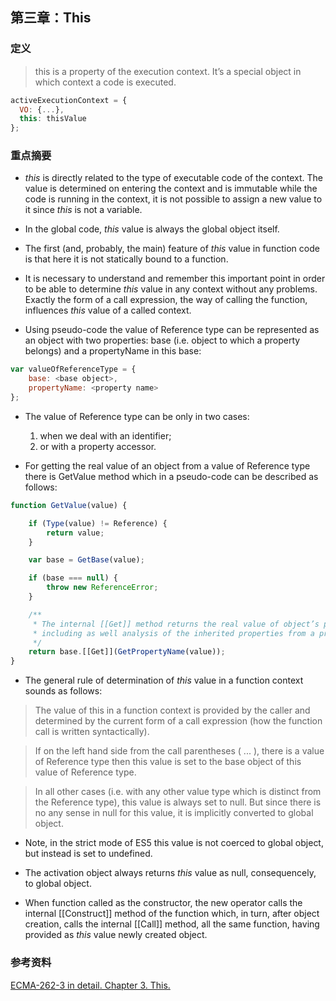 第三章：This
---

### 定义
> this is a property of the execution context. It’s a special object in which context a code is executed.
```js
activeExecutionContext = {
  VO: {...},
  this: thisValue
};
```

### 重点摘要
* *this* is directly related to the type of executable code of the context. The value is determined on entering the context and is immutable while the code is running in the context, it is not possible to assign a new value to it since *this* is not a variable.

* In the global code, *this* value is always the global object itself.

* The first (and, probably, the main) feature of *this* value in function code is that here it is not statically bound to a function.

* It is necessary to understand and remember this important point in order to be able to determine *this* value in any context without any problems. Exactly the form of a call expression, the way of calling the function, influences *this* value of a called context.

* Using pseudo-code the value of Reference type can be represented as an object with two properties: base (i.e. object to which a property belongs) and a propertyName in this base:
```js
var valueOfReferenceType = {
	base: <base object>,
    propertyName: <property name>
};
```

* The value of Reference type can be only in two cases:
  1. when we deal with an identifier;
  2. or with a property accessor.

* For getting the real value of an object from a value of Reference type there is GetValue method which in a pseudo-code can be described as follows:
```js
function GetValue(value) {

	if (Type(value) != Reference) {
    	return value;
    }

    var base = GetBase(value);

    if (base === null) {
    	throw new ReferenceError;
    }

	/**
     * The internal [[Get]] method returns the real value of object’s property,
     * including as well analysis of the inherited properties from a prototype chain.
     */
    return base.[[Get]](GetPropertyName(value));
}
```

* The general rule of determination of *this* value in a function context sounds as follows:

> The value of this in a function context is provided by the caller and determined by the current form of a call expression (how the function call is written syntactically).

> If on the left hand side from the call parentheses ( ... ), there is a value of Reference type then this value is set to the base object of this value of Reference type.

> In all other cases (i.e. with any other value type which is distinct from the Reference type), this value is always set to null. But since there is no any sense in null for this value, it is implicitly converted to global object.

* Note, in the strict mode of ES5 this value is not coerced to global object, but instead is set to undefined.

* The activation object always returns *this* value as null, consequencely, to global object.

* When function called as the constructor, the new operator calls the internal [[Construct]] method of the function which, in turn, after object creation, calls the internal [[Call]] method, all the same function, having provided as *this* value newly created object.

### 参考资料
[ECMA-262-3 in detail. Chapter 3. This.](http://dmitrysoshnikov.com/ecmascript/chapter-3-this/)